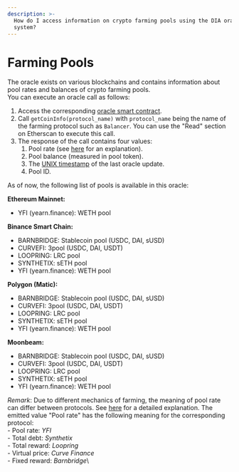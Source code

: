 ```yaml
---
description: >-
  How do I access information on crypto farming pools using the DIA oracle
  system?
---
```


# Farming Pools



The oracle exists on various blockchains and contains information about pool rates and balances of crypto farming pools. \
You can execute an oracle call as follows:

1. &#x20;Access the corresponding [oracle smart contract](https://docs.diadata.org/documentation/oracle-documentation/deployed-contracts).
2. Call `getCoinInfo(protocol_name)` with `protocol_name` being the name of the farming protocol such as  `Balancer`. You can use the "Read" section on Etherscan to execute this call.
3. The response of the call contains four values:
   1. Pool rate (see [here](https://docs.diadata.org/documentation/methodology/digital-assets/return-rates-in-crypto-farming) for an explanation).
   2. Pool balance (measured in pool token).
   3. The [UNIX timestamp](https://www.unixtimestamp.com) of the last oracle update.
   4. Pool ID.

As of now, the following list of pools is available in this oracle:

**Ethereum Mainnet:**

* YFI (yearn.finance): WETH pool

**Binance Smart Chain:**

* BARNBRIDGE: Stablecoin pool (USDC, DAI, sUSD)
* CURVEFI: 3pool (USDC, DAI, USDT)
* LOOPRING: LRC pool
* SYNTHETIX: sETH pool
* YFI (yearn.finance): WETH pool

**Polygon (Matic):**

* BARNBRIDGE: Stablecoin pool (USDC, DAI, sUSD)
* CURVEFI: 3pool (USDC, DAI, USDT)
* LOOPRING: LRC pool
* SYNTHETIX: sETH pool
* YFI (yearn.finance): WETH pool

**Moonbeam:**

* BARNBRIDGE: Stablecoin pool (USDC, DAI, sUSD)
* CURVEFI: 3pool (USDC, DAI, USDT)
* LOOPRING: LRC pool
* SYNTHETIX: sETH pool
* YFI (yearn.finance): WETH pool

_Remark_: Due to different mechanics of farming, the meaning of pool rate can differ between protocols. See [here](https://docs.diadata.org/documentation/methodology/digital-assets/return-rates-in-crypto-farming) for a detailed explanation. The emitted value "Pool rate" has the following meaning for the corresponding protocol:\
\- Pool rate: _YFI_\
\- Total debt: _Synthetix_\
\- Total reward: _Loopring_\
\- Virtual price: _Curve Finance_\
\- Fixed reward: _Barnbridge_\
